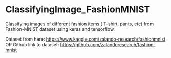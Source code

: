 # ClassifyingImage_FashionMNIST
Classifying images of different fashion items ( T-shirt, pants, etc) from Fashion-MNIST dataset using keras and tensorflow.

Dataset from here: https://www.kaggle.com/zalando-research/fashionmnist
OR
Github link to dataset: https://github.com/zalandoresearch/fashion-mnist

